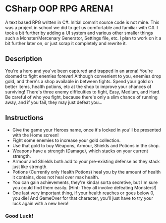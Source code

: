 # CSharp OOP RPG ARENA!
A text based RPG written in C#. Initial commit source code is not mine.
This was a project in school we did to get us comfortable and familiar with C#. I took a bit further by adding a UI system and various other smaller things such a Monster/Mercenary Generator, Settings file, etc. I plan to work on it a bit further later on, or just scrap it completely and rewrite it.

## Description
You're a hero and you've been captured and trapped in an arena! You're doomed to fight enemies forever!
Although convenient to you, enemies drop gold, and there's a shop available in between fights. Spend your
gold on better items, health potions, etc at the shop to improve your chances of surviving! 
There's three enemy difficulties to fight, Easy, Medium, and Hard.
Be careful of who you fight, because there's only a slim chance of running away, and if you fail, they may just 
defeat you...

## Instructions
* Give the game your Heroes name, once it's locked in you'll be presented with the Home screen!
* Fight some enemies to increase your gold collection.
* Use that gold to buy Weapons, Armour, Shields and Potions in the shop.
* Weapons have a strength (Damage), which stacks on your current strength.
* Armour and Shields both add to your pre-existing defense as they stack just like strength.
* Potions (Currently only Health Potions) heal you by the amount of health it contains, does not heal over max health.
* You can gain achievements, they're kinda/ sorta secretive, but I'm sure you could find them easily. (Hint: They all involve defeating Monsters!)
* One last very important thing, if your health reaches or goes below 0, you die! And GameOver for that character, you'll just have to try your luck again with a new hero!
### Good Luck!
